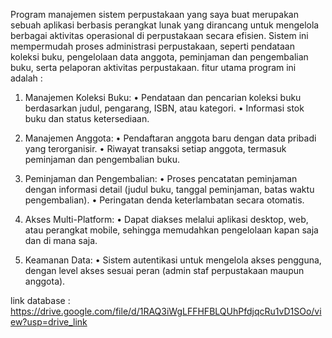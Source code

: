 Program manajemen sistem perpustakaan yang saya buat merupakan sebuah aplikasi berbasis perangkat lunak yang dirancang untuk mengelola berbagai aktivitas operasional di perpustakaan secara efisien. Sistem ini mempermudah proses administrasi perpustakaan, seperti pendataan koleksi buku, pengelolaan data anggota, peminjaman dan pengembalian buku, serta pelaporan aktivitas perpustakaan.
fitur utama program ini adalah :
1. Manajemen Koleksi Buku:
		• Pendataan dan pencarian koleksi buku berdasarkan judul, pengarang, ISBN, atau kategori.
		• Informasi stok buku dan status ketersediaan.

2. Manajemen Anggota:
    • Pendaftaran anggota baru dengan data pribadi yang terorganisir.
    • Riwayat transaksi setiap anggota, termasuk peminjaman dan pengembalian buku.

3. Peminjaman dan Pengembalian:
    • Proses pencatatan peminjaman dengan informasi detail (judul buku, tanggal peminjaman, batas waktu pengembalian).
    • Peringatan denda keterlambatan secara otomatis.

4. Akses Multi-Platform:
    • Dapat diakses melalui aplikasi desktop, web, atau perangkat mobile, sehingga memudahkan pengelolaan kapan saja dan di mana saja.

5. Keamanan Data:
    • Sistem autentikasi untuk mengelola akses pengguna, dengan level akses sesuai peran (admin staf perpustakaan maupun anggota).

link database :
https://drive.google.com/file/d/1RAQ3iWgLFFHFBLQUhPfdjqcRu1vD1SOo/view?usp=drive_link
